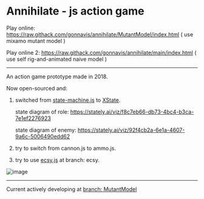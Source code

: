 # Annihilate - js action game

Play online: https://raw.githack.com/gonnavis/annihilate/MutantModel/index.html ( use mixamo mutant model )

Play online 2: https://raw.githack.com/gonnavis/annihilate/main/index.html ( use self rig-and-animated naive model )

---

An action game prototype made in 2018.

Now open-sourced and:

1. switched from <a href="https://github.com/jakesgordon/javascript-state-machine" target="_blank">state-machine.js</a> to <a href="https://github.com/statelyai/xstate" target="_blank">XState</a>.

    state diagram of role: https://stately.ai/viz/f8c7eb66-db73-4bc4-b3ca-7e1ef2276923

    state diagram of enemy: https://stately.ai/viz/92f4cb2a-6e1a-4607-9a6c-5006490edd62
    
2. try to switch from cannon.js to ammo.js.
    
3. try to use <a href="https://github.com/ecsyjs/ecsy" target="_blank">ecsy.js</a> at branch: ecsy.

![image](https://user-images.githubusercontent.com/10785634/118347405-b6f14b80-b575-11eb-9269-38ef89051949.png)

---

Current actively developing at <a href="https://github.com/gonnavis/annihilate/tree/MutantModel">branch: MutantModel</a>

